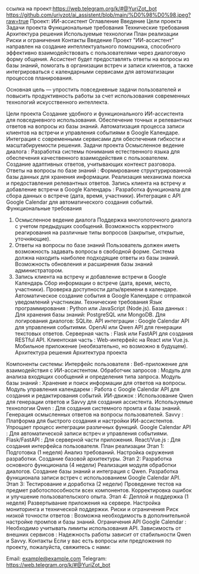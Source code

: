 ссылка на проект:https://web.telegram.org/k/#@YuriZot_bot
https://github.com/uriyzot/ai_assistent/blob/main/%D0%98%D0%98.jpeg?raw=true
Проект: ИИ-ассистент
Оглавление
Введение
Цели проекта
Задачи проекта
Функциональные требования
Технические требования
Архитектура решения
Используемые технологии
План реализации
Риски и ограничения
Контакты
Введение
Проект "ИИ-ассистент" направлен на создание интеллектуального помощника, способного эффективно взаимодействовать с пользователями через диалоговую форму общения. Ассистент будет предоставлять ответы на вопросы из базы знаний, помогать в организации встреч и записи клиентов, а также интегрироваться с календарными сервисами для автоматизации процессов планирования.

Основная цель — упростить повседневные задачи пользователей и повысить продуктивность работы за счет использования современных технологий искусственного интеллекта.

Цели проекта
Создание удобного и функционального ИИ-ассистента для повседневного использования.
Обеспечение точных и релевантных ответов на вопросы из базы знаний.
Автоматизация процесса записи клиентов на встречи и управления событиями в Google Календаре.
Интеграция с современными сервисами для обеспечения гибкости и масштабируемости решения.
Задачи проекта
Осмысленное ведение диалога :
Разработка системы понимания естественного языка для обеспечения качественного взаимодействия с пользователем.
Создание адаптивных ответов, учитывающих контекст разговора.
Ответы на вопросы по базе знаний :
Формирование структурированной базы данных для хранения информации.
Реализация механизма поиска и предоставления релевантных ответов.
Запись клиента на встречу и добавление встречи в Google Календарь :
Разработка функционала для сбора данных о встрече (дата, время, участники).
Интеграция с API Google Calendar для автоматического создания событий.
Функциональные требования
1. Осмысленное ведение диалога
Поддержка многопоточного диалога с учетом предыдущих сообщений.
Возможность корректного реагирования на различные типы вопросов (закрытые, открытые, уточняющие).
2. Ответы на вопросы по базе знаний
Пользователь должен иметь возможность задавать вопросы в свободной форме.
Система должна находить наиболее подходящие ответы из базы знаний.
Возможность обновления и расширения базы знаний администратором.
3. Запись клиента на встречу и добавление встречи в Google Календарь
Сбор информации о встрече (дата, время, место, участники).
Проверка доступности даты/времени в календаре.
Автоматическое создание события в Google Календаре с отправкой уведомлений участникам.
Технические требования
Язык программирования : Python или JavaScript (Node.js).
База данных :
Для хранения базы знаний: PostgreSQL или MongoDB.
Для логирования диалогов: SQLite.
API интеграции :
Google Calendar API для управления событиями.
OpenAI или Qwen API для генерации текстовых ответов.
Серверная часть :
Flask или FastAPI для создания RESTful API.
Клиентская часть :
Web-интерфейс на React или Vue.js.
Мобильное приложение (необязательно, но возможно в будущем).
Архитектура решения
Архитектура проекта

Компоненты системы:
Интерфейс пользователя :
Веб-приложение для взаимодействия с ИИ-ассистентом.
Обработчик запросов :
Модуль для анализа входящих сообщений и определения типа запроса.
Модуль базы знаний :
Хранение и поиск информации для ответов на вопросы.
Модуль управления календарем :
Работа с Google Calendar API для создания и редактирования событий.
ИИ-движок :
Использование Qwen для генерации ответов и Savvy для создания ассистента.
Используемые технологии
Qwen :
Для создания системного промта и базы знаний.
Генерация осмысленных ответов на вопросы пользователей.
Savvy :
Платформа для быстрого создания и настройки ИИ-ассистентов.
Упрощает процесс интеграции различных функций.
Google Calendar API :
Для автоматической записи встреч и управления событиями.
Flask/FastAPI :
Для серверной части приложения.
React/Vue.js :
Для создания интерфейса пользователя.
План реализации
Этап 1: Подготовка (1 неделя)
Анализ требований.
Настройка окружения разработки.
Создание базовой архитектуры.
Этап 2: Разработка основного функционала (4 недели)
Реализация модуля обработки диалогов.
Создание базы знаний и интеграция с Qwen.
Разработка функционала записи встреч с использованием Google Calendar API.
Этап 3: Тестирование и доработка (2 недели)
Проведение тестов на предмет работоспособности всех компонентов.
Корректировка ошибок и улучшение пользовательского опыта.
Этап 4: Деплой и поддержка (1 неделя)
Развертывание приложения на сервере.
Настройка мониторинга и технической поддержки.
Риски и ограничения
Риск низкой точности ответов :
Возможна необходимость в дополнительной настройке промпов и базы знаний.
Ограничения API Google Calendar :
Необходимо учитывать лимиты использования API.
Зависимость от внешних сервисов :
Надежность работы зависит от стабильности Qwen и Savvy.
Контакты
Если у вас есть вопросы или предложения по проекту, пожалуйста, свяжитесь с нами:

Email: example@example.com
Telegram: https://web.telegram.org/k/#@YuriZot_bot
